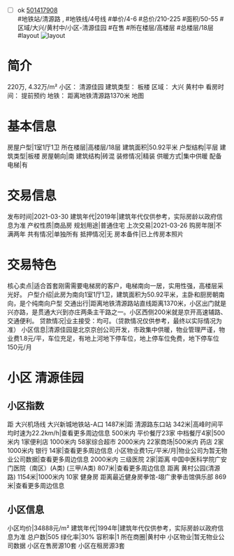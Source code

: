 - [ ] ok [501417908](https://bj.5i5j.com/ershoufang/501417908.html)  
 #地铁站/清源路 ,  #地铁线/4号线
#单价/4-6 #总价/210-225 #面积/50-55   #区域/大兴/黄村中/小区-清源佳园 #在售 #所在楼层/高楼层 #总楼层/18层 #layout 
![layout](http://image2a.5i5j.com/bdir/layout/6787a64eeda64dcdba47495bbc50c3aa.jpg_P5.jpg) 
# 简介 
 220万,  4.32万/m² 
小区： 清源佳园
建筑类型： 板楼
区域： 大兴 黄村中
看房时间： 提前预约
地铁： 距离地铁清源路1370米 地图
# 基本信息 
 房屋户型|1室1厅1卫
所在楼层|高楼层/18层
建筑面积|50.92平米
户型结构|平层
建筑类型|板楼
房屋朝向|南
建筑结构|砖混
装修情况|精装
供暖方式|集中供暖
配备电梯|有
# 交易信息 
 发布时间|2021-03-30
建筑年代|2019年|建筑年代仅供参考，实际房龄以政府信息为准
产权性质|商品房
规划用途|普通住宅
上次交易|2021-03-26
购房年限|不满两年
共有情况|单独所有
抵押情况|无
房本备件|已上传房本照片
# 交易特色 
 核心卖点|适合首套刚需需要电梯房的客户，电梯南向一居，实用性强，高楼层采光好。
户型介绍|此房为南向1室1厅1卫，建筑面积为50.92平米，主卧和厨房朝南向，是个纯南向户型
交通出行|距离地铁清源路站直线距离1370米，小区出门就是兴亦路，是贯通大兴到亦庄两条主干路之一。小区西侧200米就是京开高速辅路、交通便利。
贷款情况|业主接受：均可。（贷款情况仅供参考，最终以实际情况为准）
小区信息|清源佳园是北京京创公司开发，市政集中供暖，物业管理严谨，物业费1.8元/平，车位充足，有地上河地下停车位，地上停车位免费，地下停车位150元/月
# 小区 清源佳园
## 小区指数 
 距 大兴机场线 大兴新城地铁站-A口 1487米|距 清源路东口站 342米|高峰时间平均时速为22.2km/h|查看更多周边信息
500米内 平价餐厅23家
中档餐厅4家|500米内 1家便利店
1000米内 58家综合超市
2000米内 22家商场|500米内 药店 2家
1000米内 银行 14家|查看更多周边信息
小区物业费1元/平米/月|物业公司为暂无物业公司数据|查看更多周边信息
2000米内 三级医院 2家|距离 中国中医科学院广安门医院（南区）(A类) (三甲/A类) 807米|查看更多周边信息
距离 黄村公园(清源路) 1154米|1000米内 10家 健身房
距离最近健身房拳馆-翊广隶拳击馆俱乐部 869米|查看更多周边信息
## 小区信息 
 小区均价|34888元/m²
建筑年代|1994年|建筑年代仅供参考，实际房龄以政府信息为准
总户数|505
绿化率|30%
容积率|1
所在商圈|黄村中
小区物业|暂无物业公司数据
小区在售房源10套
小区在租房源3套
